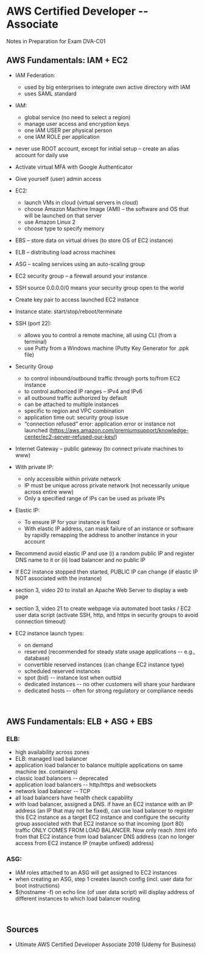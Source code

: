 # AWS Certified Developer -- Associate
Notes in Preparation for Exam DVA-C01

## AWS Fundamentals: IAM + EC2

- IAM Federation:
   -	used by big enterprises to integrate own active directory with IAM
   -	uses SAML standard
- IAM:
   -	global service (no need to select a region)
   -	manage user access and encryption keys 
   -	one IAM USER per physical person
  -	one IAM ROLE per application
- never use ROOT account, except for initial setup – create an alias account for daily use
- Activate virtual MFA with Google Authenticator
- Give yourself (user) admin access
- EC2:
   -	launch VMs in cloud (virtual servers in cloud)
   -	choose Amazon Machine Image (AMI) – the software and OS that will be launched on that server
   -	use Amazon Linux 2
   -	choose type to specify memory
- EBS – store data on virtual drives (to store OS of EC2 instance)
- ELB – distributing load across machines
- ASG – scaling services using an auto-scaling group
- EC2 security group – a firewall around your instance
- SSH source 0.0.0.0/0 means your security group open to the world
- Create key pair to access launched EC2 instance
- Instance state: start/stop/reboot/terminate
- SSH (port 22):
   -	allows you to control a remote machine, all using CLI (from a terminal)
   -	use Putty from a Windows machine (Putty Key Generator for .ppk file)
- Security Group
   -	to control inbound/outbound traffic through ports to/from EC2 instance
   -	to control authorized IP ranges – IPv4 and IPv6
   -	all outbound traffic authorized by default
   -	can be attached to multiple instances
   -	specific to region and VPC combination
   -	application time out: security group issue
   -	“connection refused” error: application error or instance not launched (https://aws.amazon.com/premiumsupport/knowledge-center/ec2-server-refused-our-key/)
- Internet Gateway – public gateway (to connect private machines to www)
- With private IP:
   -	only accessible within private network
   -	IP must be unique across private network (not necessarily unique across entire www)
   -	Only a specified range of IPs can be used as private IPs
- Elastic IP:
   -	To ensure IP for your instance is fixed
   -	With elastic IP address, can mask failure of an instance or software by rapidly remapping the address to another instance in your account
- Recommend avoid elastic IP and use (i) a random public IP and register DNS name to it or (ii) load balancer and no public IP
- If EC2 instance stopped then started, PUBLIC IP can change (if elastic IP NOT associated with the instance)

- section 3, video 20 to install an Apache Web Server to display a web page
- section 3, video 21  to create webpage via automated boot tasks / EC2 user data script (activate SSH, http, and https in security groups to avoid connection timeout)
- EC2 instance launch types:
   - on demand
   - reserved (recommended for steady state usage applications -- e.g., database)
   - convertible reserved instances (can change EC2 instance type)
   - scheduled reserved instances
   - spot (bid) -- instance lost when outbid
   - dedicated instances -- no other customers will share your hardware
   - dedicated hosts -- often for strong regulatory or compliance needs
<br>

## AWS Fundamentals: ELB + ASG + EBS
### ELB:
- high availability across zones
- ELB: managed load balancer
- application load balancer to balance multiple applications on same machine (ex. containers)
- classic load balancers -- deprecated
- application load balancers -- http/https and websockets
- network load balancer -- TCP
- all load balancers have health check capability
- with load balancer, assigned a DNS.  if have an EC2 instance with an IP address (an IP that may not be fixed), can use load balancer to register this EC2 instance as a target EC2 instance and configure the security group associated with that EC2 instance so that incoming (port 80) traffic ONLY COMES FROM LOAD BALANCER.  Now only reach .html info from that EC2 instance from load balancer DNS address (can no longer access from EC2 instance IP (maybe unfixed) address)

### ASG:
- IAM roles attached to an ASG will get assigned to EC2 instances
- when creating an ASG, step 1 creates launch config (incl. user data for boot instructions)
- $(hostname -f) on echo line (of user data script) will display address of different instances to which load balancer routing

<br>

## Sources
- Ultimate AWS Certified Developer Associate 2019 (Udemy for Business)
